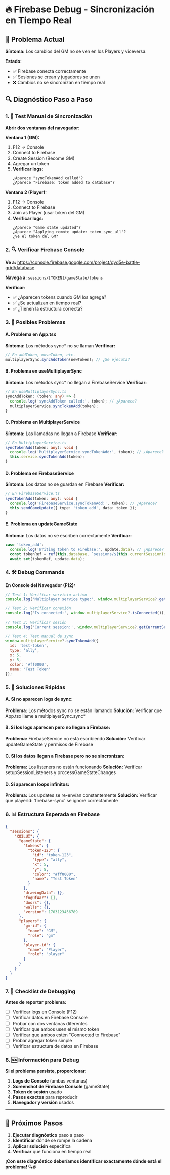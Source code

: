 # 🔥 Firebase Debug - Sincronización en Tiempo Real

## 🐛 Problema Actual

**Síntoma:** Los cambios del GM no se ven en los Players y viceversa.

**Estado:** 
- ✅ Firebase conecta correctamente
- ✅ Sesiones se crean y jugadores se unen
- ❌ Cambios no se sincronizan en tiempo real

## 🔍 Diagnóstico Paso a Paso

### 1. 🧪 Test Manual de Sincronización

**Abrir dos ventanas del navegador:**

**Ventana 1 (GM):**
1. F12 → Console
2. Connect to Firebase
3. Create Session (Become GM)
4. Agregar un token
5. **Verificar logs:**
   ```
   ¿Aparece "syncTokenAdd called"?
   ¿Aparece "Firebase: token added to database"?
   ```

**Ventana 2 (Player):**
1. F12 → Console
2. Connect to Firebase
3. Join as Player (usar token del GM)
4. **Verificar logs:**
   ```
   ¿Aparece "Game state updated"?
   ¿Aparece "Applying remote update: token_sync_all"?
   ¿Ve el token del GM?
   ```

### 2. 🔍 Verificar Firebase Console

**Ve a:** https://console.firebase.google.com/project/dyd5e-battle-grid/database

**Navega a:** `sessions/[TOKEN]/gameState/tokens`

**Verificar:**
- ✅ ¿Aparecen tokens cuando GM los agrega?
- ✅ ¿Se actualizan en tiempo real?
- ✅ ¿Tienen la estructura correcta?

### 3. 🔧 Posibles Problemas

#### A. Problema en App.tsx
**Síntoma:** Los métodos sync* no se llaman
**Verificar:**
```typescript
// En addToken, moveToken, etc.
multiplayerSync.syncAddToken(newToken); // ¿Se ejecuta?
```

#### B. Problema en useMultiplayerSync
**Síntoma:** Los métodos sync* no llegan a FirebaseService
**Verificar:**
```typescript
// En useMultiplayerSync.ts
syncAddToken: (token: any) => {
  console.log('syncAddToken called:', token); // ¿Aparece?
  multiplayerService.syncTokenAdd(token);
}
```

#### C. Problema en MultiplayerService
**Síntoma:** Las llamadas no llegan a Firebase
**Verificar:**
```typescript
// En MultiplayerService.ts
syncTokenAdd(token: any): void {
  console.log('MultiplayerService.syncTokenAdd:', token); // ¿Aparece?
  this.service.syncTokenAdd(token);
}
```

#### D. Problema en FirebaseService
**Síntoma:** Los datos no se guardan en Firebase
**Verificar:**
```typescript
// En FirebaseService.ts
syncTokenAdd(token: any): void {
  console.log('FirebaseService.syncTokenAdd:', token); // ¿Aparece?
  this.sendGameUpdate({ type: 'token_add', data: token });
}
```

#### E. Problema en updateGameState
**Síntoma:** Los datos no se escriben correctamente
**Verificar:**
```typescript
case 'token_add':
  console.log('Writing token to Firebase:', update.data); // ¿Aparece?
  const tokenRef = ref(this.database, `sessions/${this.currentSessionId}/gameState/tokens/${update.data.id}`);
  await set(tokenRef, update.data);
```

### 4. 🛠️ Debug Commands

**En Console del Navegador (F12):**

```javascript
// Test 1: Verificar servicio activo
console.log('Multiplayer service type:', window.multiplayerService?.getServiceType());

// Test 2: Verificar conexión
console.log('Is connected:', window.multiplayerService?.isConnected());

// Test 3: Verificar sesión
console.log('Current session:', window.multiplayerService?.getCurrentSessionId());

// Test 4: Test manual de sync
window.multiplayerService?.syncTokenAdd({
  id: 'test-token',
  type: 'ally',
  x: 5,
  y: 5,
  color: '#ff0000',
  name: 'Test Token'
});
```

### 5. 🔧 Soluciones Rápidas

#### A. Si no aparecen logs de sync:
**Problema:** Los métodos sync no se están llamando
**Solución:** Verificar que App.tsx llame a multiplayerSync.sync*

#### B. Si los logs aparecen pero no llegan a Firebase:
**Problema:** FirebaseService no está escribiendo
**Solución:** Verificar updateGameState y permisos de Firebase

#### C. Si los datos llegan a Firebase pero no se sincronizan:
**Problema:** Los listeners no están funcionando
**Solución:** Verificar setupSessionListeners y processGameStateChanges

#### D. Si aparecen loops infinitos:
**Problema:** Los updates se re-envían constantemente
**Solución:** Verificar que playerId: 'firebase-sync' se ignore correctamente

### 6. 📊 Estructura Esperada en Firebase

```json
{
  "sessions": {
    "XO3LUI": {
      "gameState": {
        "tokens": {
          "token-123": {
            "id": "token-123",
            "type": "ally",
            "x": 5,
            "y": 5,
            "color": "#ff0000",
            "name": "Test Token"
          }
        },
        "drawingData": {},
        "fogOfWar": [],
        "doors": {},
        "walls": {},
        "version": 1703123456789
      },
      "players": {
        "gm-id": {
          "name": "GM",
          "role": "gm"
        },
        "player-id": {
          "name": "Player",
          "role": "player"
        }
      }
    }
  }
}
```

### 7. 🚨 Checklist de Debugging

**Antes de reportar problema:**
- [ ] Verificar logs en Console (F12)
- [ ] Verificar datos en Firebase Console
- [ ] Probar con dos ventanas diferentes
- [ ] Verificar que ambos usen el mismo token
- [ ] Verificar que ambos estén "Connected to Firebase"
- [ ] Probar agregar token simple
- [ ] Verificar estructura de datos en Firebase

### 8. 🆘 Información para Debug

**Si el problema persiste, proporcionar:**
1. **Logs de Console** (ambas ventanas)
2. **Screenshot de Firebase Console** (gameState)
3. **Token de sesión** usado
4. **Pasos exactos** para reproducir
5. **Navegador y versión** usados

---

## 🎯 Próximos Pasos

1. **Ejecutar diagnóstico** paso a paso
2. **Identificar** dónde se rompe la cadena
3. **Aplicar solución** específica
4. **Verificar** que funciona en tiempo real

**¡Con este diagnóstico deberíamos identificar exactamente dónde está el problema! 🔍🔥**